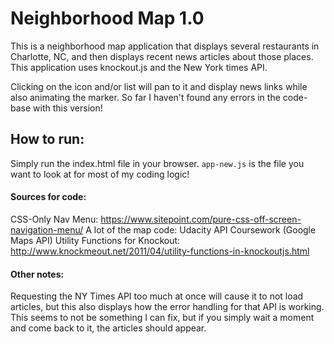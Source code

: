 # Neighborhood Map 1.0
This is a neighborhood map application that displays several restaurants in Charlotte, NC, and then displays recent news articles about those places. This application uses knockout.js and the New York times API.

Clicking on the icon and/or list will pan to it and display news links while also animating the marker. So far I haven't found any errors in the code-base with this version!

## How to run:
Simply run the index.html file in your browser. ```app-new.js``` is the file you want to look at for most of my coding logic!

#### Sources for code:
CSS-Only Nav Menu: https://www.sitepoint.com/pure-css-off-screen-navigation-menu/
A lot of the map code: Udacity API Coursework (Google Maps API)
Utility Functions for Knockout: http://www.knockmeout.net/2011/04/utility-functions-in-knockoutjs.html

#### Other notes:
Requesting the NY Times API too much at once will cause it to not load articles, but this also displays how the error handling for that API is working. This seems to not be something I can fix, but if you simply wait a moment and come back to it, the articles should appear.